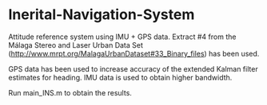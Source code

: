 # Inerital-Navigation-System
Attitude reference system using IMU + GPS data.
Extract #4 from the Málaga Stereo and Laser Urban Data Set (http://www.mrpt.org/MalagaUrbanDataset#33_Binary_files) has been used.

GPS data has been used to increase accuracy of the extended Kalman filter estimates for heading. IMU data is used to obtain higher bandwidth.

Run main_INS.m to obtain the results.
